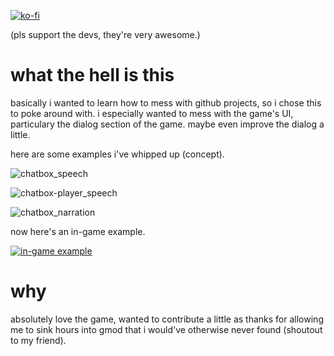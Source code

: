 [![ko-fi](https://www.ko-fi.com/img/donate_sm.png)](https://ko-fi.com/N4N6H7ZH)

(pls support the devs, they're very awesome.)

# what the hell is this
basically i wanted to learn how to mess with github projects, so i chose this to poke around with.
i especially wanted to mess with the game's UI, particulary the dialog section of the game.
maybe even improve the dialog a little.

here are some examples i've whipped up (concept).

![chatbox_speech](http://img.simplebrian.live/SgMniSIa)

![chatbox-player_speech](http://img.simplebrian.live/dU37cVDZ)

![chatbox_narration](http://img.simplebrian.live/9jBt8IyB)

now here's an in-game example.

[![in-game example](https://img.youtube.com/vi/OMTLHcSLQXA/maxresdefault.jpg)](https://www.youtube.com/watch?v=OMTLHcSLQXA)

# why
absolutely love the game, wanted to contribute a little as thanks for allowing me
to sink hours into gmod that i would've otherwise never found (shoutout to my friend).
